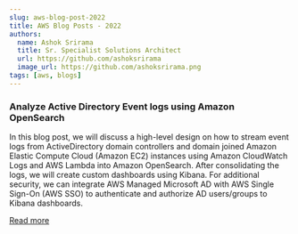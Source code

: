 ```yaml
---
slug: aws-blog-post-2022
title: AWS Blog Posts - 2022
authors:
  name: Ashok Srirama
  title: Sr. Specialist Solutions Architect
  url: https://github.com/ashoksrirama
  image_url: https://github.com/ashoksrirama.png
tags: [aws, blogs]
---
```


### Analyze Active Directory Event logs using Amazon OpenSearch

In this blog post, we will discuss a high-level design on how to stream event logs from ActiveDirectory domain controllers and domain joined Amazon Elastic Compute Cloud (Amazon EC2) instances using Amazon CloudWatch Logs and AWS Lambda into Amazon OpenSearch. After consolidating the logs, we will create custom dashboards using Kibana. For additional security, we can integrate AWS Managed Microsoft AD with AWS Single Sign-On (AWS SSO) to authenticate and authorize AD users/groups to Kibana dashboards.

[Read more](https://aws.amazon.com/blogs/modernizing-with-aws/analyze-active-directory-event-logs-using-amazon-opensearch/)
